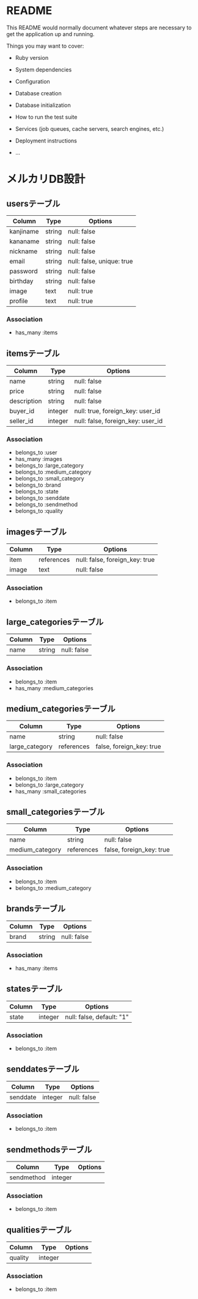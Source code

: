 # README

This README would normally document whatever steps are necessary to get the
application up and running.

Things you may want to cover:

* Ruby version

* System dependencies

* Configuration

* Database creation

* Database initialization

* How to run the test suite

* Services (job queues, cache servers, search engines, etc.)

* Deployment instructions

* ...

# メルカリDB設計

## usersテーブル
|Column|Type|Options|
|------|----|-------|
|kanjiname|string|null: false|
|kananame|string|null: false|
|nickname|string|null: false|
|email|string|null: false, unique: true|
|password|string|null: false|
|birthday|string|null: false|
|image|text|null: true|
|profile|text|null: true|
### Association
- has_many :items

## itemsテーブル
|Column|Type|Options|
|------|----|-------|
|name|string|null: false|
|price|string|null: false|
|description|string|null: false|
|buyer_id|integer|null: true, foreign_key: user_id|
|seller_id|integer|null: false, foreign_key: user_id|
### Association
- belongs_to :user
- has_many :images
- belongs_to :large_category
- belongs_to :medium_category
- belongs_to :small_category
- belongs_to :brand
- belongs_to :state
- belongs_to :senddate
- belongs_to :sendmethod
- belongs_to :quality

## imagesテーブル
|Column|Type|Options|
|------|----|-------|
|item|references|null: false, foreign_key: true|
|image|text|null: false|
### Association
- belongs_to :item

## large_categoriesテーブル
|Column|Type|Options|
|------|----|-------|
|name|string|null: false|
### Association
- belongs_to :item
- has_many :medium_categories

## medium_categoriesテーブル
|Column|Type|Options|
|------|----|-------|
|name|string|null: false|
|large_category|references|false, foreign_key: true|
### Association
- belongs_to :item
- belongs_to :large_category
- has_many :small_categories

## small_categoriesテーブル
|Column|Type|Options|
|------|----|-------|
|name|string|null: false|
|medium_category|references|false, foreign_key: true|
### Association
- belongs_to :item
- belongs_to :medium_category

## brandsテーブル
|Column|Type|Options|
|------|----|-------|
|brand|string|null: false|
### Association
- has_many :items

## statesテーブル
|Column|Type|Options|
|------|----|-------|
|state|integer|null: false, default: "1"|
### Association
- belongs_to :item

## senddatesテーブル
|Column|Type|Options|
|------|----|-------|
|senddate|integer|null: false|
### Association
- belongs_to :item

## sendmethodsテーブル
|Column|Type|Options|
|------|----|-------|
|sendmethod|integer||null: false|
### Association
- belongs_to :item

## qualitiesテーブル
|Column|Type|Options|
|------|----|-------|
|quality|integer||null: false|
### Association
- belongs_to :item